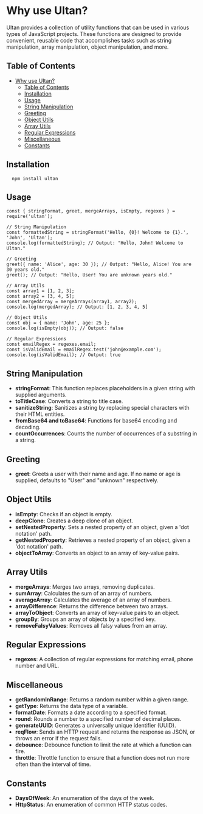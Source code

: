# Why use Ultan?

Ultan provides a collection of utility functions that can be used in various types of JavaScript projects. These functions are designed to provide convenient, reusable code that accomplishes tasks such as string manipulation, array manipulation, object manipulation, and more.

## Table of Contents
- [Why use Ultan?](#why-use-ultan)
  - [Table of Contents](#table-of-contents)
  - [Installation](#installation)
  - [Usage](#usage)
  - [String Manipulation](#string-manipulation)
  - [Greeting](#greeting)
  - [Object Utils](#object-utils)
  - [Array Utils](#array-utils)
  - [Regular Expressions](#regular-expressions)
  - [Miscellaneous](#miscellaneous)
  - [Constants](#constants)


## Installation
```
  npm install ultan
```
## Usage
```
const { stringFormat, greet, mergeArrays, isEmpty, regexes } = require('ultan');

// String Manipulation
const formattedString = stringFormat('Hello, {0}! Welcome to {1}.', 'John', 'Ultan');
console.log(formattedString); // Output: "Hello, John! Welcome to Ultan."

// Greeting
greet({ name: 'Alice', age: 30 }); // Output: "Hello, Alice! You are 30 years old."
greet(); // Output: "Hello, User! You are unknown years old."

// Array Utils
const array1 = [1, 2, 3];
const array2 = [3, 4, 5];
const mergedArray = mergeArrays(array1, array2);
console.log(mergedArray); // Output: [1, 2, 3, 4, 5]

// Object Utils
const obj = { name: 'John', age: 25 };
console.log(isEmpty(obj)); // Output: false

// Regular Expressions
const emailRegex = regexes.email;
const isValidEmail = emailRegex.test('john@example.com');
console.log(isValidEmail); // Output: true

```

## String Manipulation
- **stringFormat**: This function replaces placeholders in a given string with supplied arguments.
- **toTitleCase**: Converts a string to title case.
- **sanitizeString**: Sanitizes a string by replacing special characters with their HTML entities.
- **fromBase64 and toBase64**: Functions for base64 encoding and decoding.
- **countOccurrences**: Counts the number of occurrences of a substring in a string.

## Greeting
- **greet**: Greets a user with their name and age. If no name or age is supplied, defaults to "User" and "unknown" respectively.

## Object Utils
- **isEmpty**: Checks if an object is empty.
- **deepClone**: Creates a deep clone of an object.
- **setNestedProperty**: Sets a nested property of an object, given a 'dot notation' path.
- **getNestedProperty**: Retrieves a nested property of an object, given a 'dot notation' path.
- **objectToArray**: Converts an object to an array of key-value pairs.

## Array Utils
- **mergeArrays**: Merges two arrays, removing duplicates.
- **sumArray**: Calculates the sum of an array of numbers.
- **averageArray**: Calculates the average of an array of numbers.
- **arrayDifference**: Returns the difference between two arrays.
- **arrayToObject**: Converts an array of key-value pairs to an object.
- **groupBy**: Groups an array of objects by a specified key.
- **removeFalsyValues**: Removes all falsy values from an array.

## Regular Expressions
- **regexes**: A collection of regular expressions for matching email, phone number and URL.

## Miscellaneous
- **getRandomInRange**: Returns a random number within a given range.
- **getType**: Returns the data type of a variable.
- **formatDate**: Formats a date according to a specified format.
- **round**: Rounds a number to a specified number of decimal places.
- **generateUUID**: Generates a universally unique identifier (UUID).
- **reqFlow**: Sends an HTTP request and returns the response as JSON, or throws an error if the request fails.
- **debounce**: Debounce function to limit the rate at which a function can fire.
- **throttle**: Throttle function to ensure that a function does not run more often than the interval of time.

## Constants
- **DaysOfWeek**: An enumeration of the days of the week.
- **HttpStatus**: An enumeration of common HTTP status codes.
